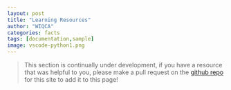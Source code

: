 ```yaml
---
layout: post
title: "Learning Resources"
author: "WIQCA"
categories: facts
tags: [documentation,sample]
image: vscode-python1.png
---
```


> This section is continually under development, if you have a resource that was helpful to you, please make a pull request on the [github repo](https://github.com/wiqca/wiqca.github.io) for this site to add it to this page!